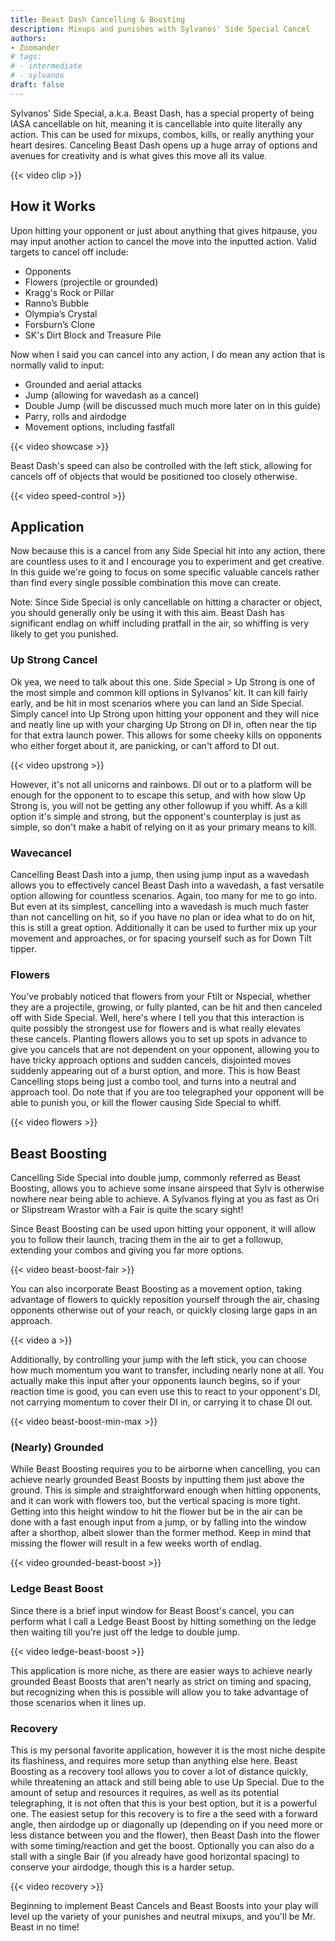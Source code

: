```yaml
---
title: Beast Dash Cancelling & Boosting
description: Mixups and punishes with Sylvanos' Side Special Cancel
authors:
- Zoomander
# tags:
# - intermediate
# - sylvanos
draft: false
---
```


Sylvanos' Side Special, a.k.a. Beast Dash, has a special property of being IASA cancellable on hit, meaning it is cancellable into quite literally any action. This can be used for mixups, combos, kills, or really anything your heart desires. Canceling Beast Dash opens up a huge array of options and avenues for creativity and is what gives this move all its value.

{{< video clip >}}

## How it Works

Upon hitting your opponent or just about anything that gives hitpause, you may input another action to cancel the move into the inputted action. Valid targets to cancel off include:

- Opponents
- Flowers (projectile or grounded)
- Kragg's Rock or Pillar
- Ranno’s Bubble
- Olympia’s Crystal
- Forsburn’s Clone
- SK's Dirt Block and Treasure Pile

Now when I said you can cancel into any action, I do mean any action that is normally valid to input:

- Grounded and aerial attacks
- Jump (allowing for wavedash as a cancel)
- Double Jump (will be discussed much much more later on in this guide)
- Parry, rolls and airdodge
- Movement options, including fastfall

{{< video showcase >}}

Beast Dash's speed can also be controlled with the left stick, allowing for cancels off of objects that would be positioned too closely otherwise.

{{< video speed-control >}}

## Application

Now because this is a cancel from any Side Special hit into any action, there are countless uses to it and I encourage you to experiment and get creative. In this guide we're going to focus on some specific valuable cancels rather than find every single possible combination this move can create.

Note: Since Side Special is only cancellable on hitting a character or object, you should generally only be using it with this aim. Beast Dash has significant endlag on whiff including pratfall in the air, so whiffing is very likely to get you punished.

### Up Strong Cancel

Ok yea, we need to talk about this one. Side Special > Up Strong is one of the most simple and common kill options in Sylvanos’ kit. It can kill fairly early, and be hit in most scenarios where you can land an Side Special. Simply cancel into Up Strong upon hitting your opponent and they will nice and neatly line up with your charging Up Strong on DI in, often near the tip for that extra launch power. This allows for some cheeky kills on opponents who either forget about it, are panicking, or can't afford to DI out.

{{< video upstrong >}}

However, it's not all unicorns and rainbows. DI out or to a platform will be enough for the opponent to to escape this setup, and with how slow Up Strong is, you will not be getting any other followup if you whiff. As a kill option it's simple and strong, but the opponent's counterplay is just as simple, so don't make a habit of relying on it as your primary means to kill.

### Wavecancel

Cancelling Beast Dash into a jump, then using jump input as a wavedash allows you to effectively cancel Beast Dash into a wavedash, a fast versatile option allowing for countless scenarios. Again, too many for me to go into. But even at its simplest, cancelling into a wavedash is much much faster than not cancelling on hit, so if you have no plan or idea what to do on hit, this is still a great option. Additionally it can be used to further mix up your movement and approaches, or for spacing yourself such as for Down Tilt tipper.

### Flowers

You’ve probably noticed that flowers from your Ftilt or Nspecial, whether they are a projectile, growing, or fully planted, can be hit and then canceled off with Side Special. Well, here's where I tell you that this interaction is quite possibly the strongest use for flowers and is what really elevates these cancels. Planting flowers allows you to set up spots in advance to give you cancels that are not dependent on your opponent, allowing you to have tricky approach options and sudden cancels, disjointed moves suddenly appearing out of a burst option, and more. This is how Beast Cancelling stops being just a combo tool, and turns into a neutral and approach tool. Do note that if you are too telegraphed your opponent will be able to punish you, or kill the flower causing Side Special to whiff.

{{< video flowers >}}

## Beast Boosting

Cancelling Side Special into double jump, commonly referred  as Beast Boosting, allows you to achieve some insane airspeed that Sylv is otherwise nowhere near being able to achieve. A Sylvanos flying at you as fast as Ori or Slipstream Wrastor with a Fair is quite the scary sight!

Since Beast Boosting can be used upon hitting your opponent, it will allow you to follow their launch, tracing them in the air to get a followup, extending your combos and giving you far more options.

{{< video beast-boost-fair >}}

You can also incorporate Beast Boosting as a movement option, taking advantage of flowers to quickly reposition yourself through the air, chasing opponents otherwise out of your reach, or quickly closing large gaps in an approach.

{{< video a >}}

Additionally, by controlling your jump with the left stick, you can choose how much momentum you want to transfer, including nearly none at all. You actually make this input after your opponents launch begins, so if your reaction time is good, you can even use this to react to your opponent's DI, not carrying momentum to cover their DI in, or carrying it to chase DI out.

{{< video beast-boost-min-max >}}

### (Nearly) Grounded

While Beast Boosting requires you to be airborne when cancelling, you can achieve nearly grounded Beast Boosts by inputting them just above the ground. This is simple and straightforward enough when hitting opponents, and it can work with flowers too, but the vertical spacing is more tight. Getting into this height window to hit the flower but be in the air can be done with a fast enough input from a jump, or by falling into the window after a shorthop, albeit slower than the former method. Keep in mind that missing the flower will result in a few weeks worth of endlag.

{{< video grounded-beast-boost >}}

### Ledge Beast Boost

Since there is a brief input window for Beast Boost's cancel, you can perform what I call a Ledge Beast Boost by hitting something on the ledge then waiting till you're just off the ledge to double jump.

{{< video ledge-beast-boost >}}

This application is more niche, as there are easier ways to achieve nearly grounded Beast Boosts that aren't nearly as strict on timing and spacing, but recognizing when this is possible will allow you to take advantage of those scenarios when it lines up.

### Recovery

This is my personal favorite application, however it is the most niche despite its flashiness, and requires more setup than anything else here. Beast Boosting as a recovery tool allows you to cover a lot of distance quickly, while threatening an attack and still being able to use Up Special. Due to the amount of setup and resources it requires, as well as its potential telegraphing, it is not often that this is your best option, but it is a powerful one. The easiest setup for this recovery is to fire a the seed with a forward angle, then airdodge up or diagonally up (depending on if you need more or less distance between you and the flower), then Beast Dash into the flower with some timing/reaction and get the boost. Optionally you can also do a stall with a single Bair (if you already have good horizontal spacing) to conserve your airdodge, though this is a harder setup.

{{< video recovery >}}

Beginning to implement Beast Cancels and Beast Boosts into your play will level up the variety of your punishes and neutral mixups, and you'll be Mr. Beast in no time!
